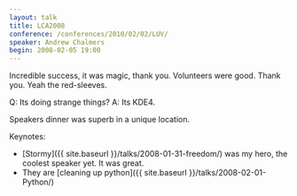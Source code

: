 ```yaml
---
layout: talk
title: LCA2008
conference: /conferences/2010/02/02/LUV/
speaker: Andrew Chalmers
begin: 2008-02-05 19:00
---
```

Incredible success, it was magic, thank you. Volunteers were
good. Thank you. Yeah the red-sleeves.

Q: Its doing strange things?
A: Its KDE4.

Speakers dinner was superb in a unique location.

Keynotes:

* [Stormy]({{ site.baseurl }}/talks/2008-01-31-freedom/) was my hero, the
  coolest speaker yet. It was great.
* They are [cleaning up python]({{ site.baseurl }}/talks/2008-02-01-Python/)
